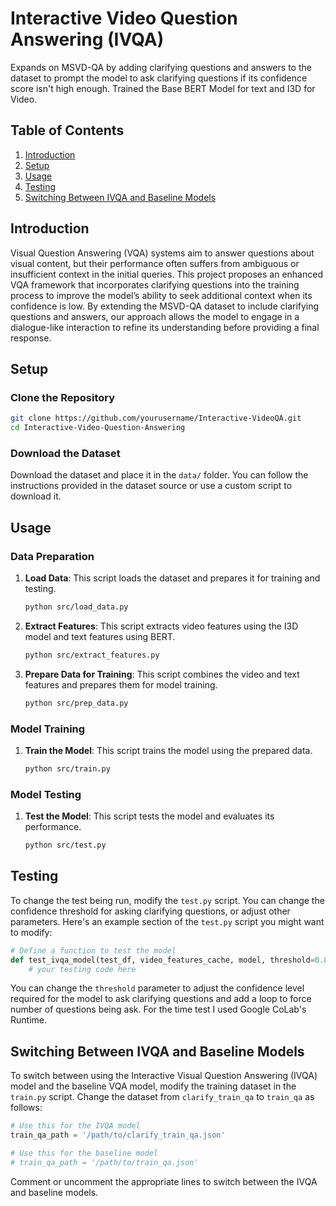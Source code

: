 

# Interactive Video Question Answering (IVQA)

Expands on MSVD-QA by adding clarifying questions and answers to the dataset to prompt the model to ask clarifying questions if its confidence score isn't high enough. Trained the Base BERT Model for text and I3D for Video.

## Table of Contents
1. [Introduction](#introduction)
2. [Setup](#setup)
3. [Usage](#usage)
4. [Testing](#testing)
5. [Switching Between IVQA and Baseline Models](#switching-between-ivqa-and-baseline-models)

## Introduction

Visual Question Answering (VQA) systems aim to answer questions about visual content, but their performance often suffers from ambiguous or insufficient context in the initial queries. This project proposes an enhanced VQA framework that incorporates clarifying questions into the training process to improve the model’s ability to seek additional context when its confidence is low. By extending the MSVD-QA dataset to include clarifying questions and answers, our approach allows the model to engage in a dialogue-like interaction to refine its understanding before providing a final response.

## Setup

### Clone the Repository
```sh
git clone https://github.com/yourusername/Interactive-VideoQA.git
cd Interactive-Video-Question-Answering
```

### Download the Dataset
Download the dataset and place it in the `data/` folder. You can follow the instructions provided in the dataset source or use a custom script to download it.

## Usage

### Data Preparation
1. **Load Data**: This script loads the dataset and prepares it for training and testing.
   ```sh
   python src/load_data.py
   ```

2. **Extract Features**: This script extracts video features using the I3D model and text features using BERT.
   ```sh
   python src/extract_features.py
   ```

3. **Prepare Data for Training**: This script combines the video and text features and prepares them for model training.
   ```sh
   python src/prep_data.py
   ```

### Model Training
1. **Train the Model**: This script trains the model using the prepared data.
   ```sh
   python src/train.py
   ```

### Model Testing
1. **Test the Model**: This script tests the model and evaluates its performance.
   ```sh
   python src/test.py
   ```

## Testing

To change the test being run, modify the `test.py` script. You can change the confidence threshold for asking clarifying questions, or adjust other parameters. Here's an example section of the `test.py` script you might want to modify:

```python
# Define a function to test the model
def test_ivqa_model(test_df, video_features_cache, model, threshold=0.8):
    # your testing code here
```

You can change the `threshold` parameter to adjust the confidence level required for the model to ask clarifying questions and add a loop to force number of questions being ask. For the time test I used Google CoLab's Runtime. 

## Switching Between IVQA and Baseline Models

To switch between using the Interactive Visual Question Answering (IVQA) model and the baseline VQA model, modify the training dataset in the `train.py` script. Change the dataset from `clarify_train_qa` to `train_qa` as follows:

```python
# Use this for the IVQA model
train_qa_path = '/path/to/clarify_train_qa.json'

# Use this for the baseline model
# train_qa_path = '/path/to/train_qa.json'
```

Comment or uncomment the appropriate lines to switch between the IVQA and baseline models.

